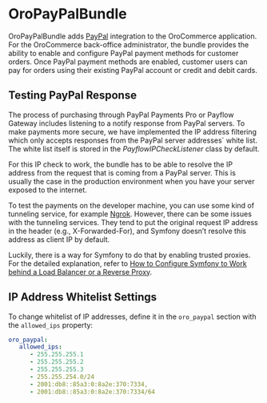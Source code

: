 <a id="bundle-docs-commerce-paypal-bundle"></a>

# OroPayPalBundle

OroPayPalBundle adds <a href="https://www.paypal.com/" target="_blank">PayPal</a> integration to the OroCommerce application. For the OroCommerce back-office administrator, the bundle provides the ability to enable and configure PayPal payment methods for customer orders. Once PayPal payment methods are enabled, customer users can pay for orders using their existing PayPal account or credit and debit cards.

## Testing PayPal Response

The process of purchasing through PayPal Payments Pro or Payflow Gateway includes listening to a notify response from PayPal servers. To make payments more secure, we have implemented the IP address filtering which only accepts responses from the PayPal server addresses\` white list. The white list itself is stored in the *PayflowIPCheckListener* class by default.

For this IP check to work, the bundle has to be able to resolve the IP address from the request that is coming from a PayPal server. This is usually the case in the production environment when you have your server exposed to the internet.

To test the payments on the developer machine, you can use some kind of tunneling service, for example <a href="https://ngrok.com" target="_blank">Ngrok</a>. However, there can be some issues with the tunneling services. They tend to put the original request IP address in the header (e.g., X-Forwarded-For), and Symfony doesn’t resolve this address as client IP by default.

Luckily, there is a way for Symfony to do that by enabling trusted proxies. For the detailed explanation, refer to <a href="https://symfony.com/doc/5.4/deployment/proxies.html" target="_blank">How to Configure Symfony to Work behind a Load Balancer or a Reverse Proxy</a>.

## IP Address Whitelist Settings

To change whitelist of IP addresses, define it in the `oro_paypal` section with the `allowed_ips` property:

```yaml
oro_paypal:
   allowed_ips:
      - 255.255.255.1
      - 255.255.255.2
      - 255.255.255.3
      - 255.255.254.0/24
      - 2001:db8::85a3:0:8a2e:370:7334,
      - 2001:db8::85a3:0:8a2e:370:7334/64
```

<!-- Frontend -->
